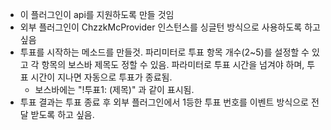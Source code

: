 - 이 플러그인이 api를 지원하도록 만들 것임
- 외부 플러그인이 ChzzkMcProvider 인스턴스를 싱글턴 방식으로 사용하도록 하고 싶음
- 투표를 시작하는 메소드를 만들것. 파리미터로 투표 항목 개수(2~5)를 설정할 수 있고 각 항목의 보스바 제목도 정할 수 있음. 파라미터로 투표 시간을 넘겨야 하며, 투표 시간이 지나면 자동으로 투표가 종료됨.
  - 보스바에는 "!투표1: (제목)" 과 같이 표시됨.
- 투표 결과는 투표 종료 후 외부 플러그인에서 1등한 투표 번호를 이벤트 방식으로 전달 받도록 하고 싶음.